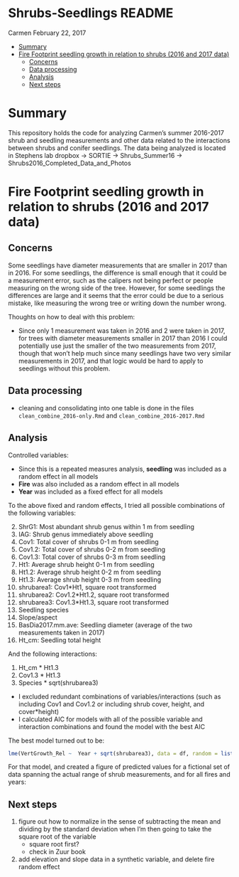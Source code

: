 Shrubs-Seedlings README
================
Carmen
February 22, 2017

  - [Summary](#summary)
  - [Fire Footprint seedling growth in relation to shrubs (2016 and 2017
    data)](#fire-footprint-seedling-growth-in-relation-to-shrubs-2016-and-2017-data)
      - [Concerns](#concerns)
      - [Data processing](#data-processing)
      - [Analysis](#analysis)
      - [Next steps](#next-steps)

# Summary

This repository holds the code for analyzing Carmen’s summer 2016-2017
shrub and seedling measurements and other data related to the
interactions between shrubs and conifer seedlings. The data being
analyzed is located in Stephens lab dropbox -\> SORTIE -\>
Shrubs\_Summer16 -\> Shrubs2016\_Completed\_Data\_and\_Photos

# Fire Footprint seedling growth in relation to shrubs (2016 and 2017 data)

## Concerns

Some seedlings have diameter measurements that are smaller in 2017 than
in 2016. For some seedlings, the difference is small enough that it
could be a measurement error, such as the calipers not being perfect or
people measuring on the wrong side of the tree. However, for some
seedlings the differences are large and it seems that the error could be
due to a serious mistake, like measuring the wrong tree or writing down
the number wrong.

Thoughts on how to deal with this problem:

  - Since only 1 measurement was taken in 2016 and 2 were taken in 2017,
    for trees with diameter measurements smaller in 2017 than 2016 I
    could potentially use just the smaller of the two measurements from
    2017, though that won’t help much since many seedlings have two very
    similar measurements in 2017, and that logic would be hard to apply
    to seedlings without this problem.

## Data processing

  - cleaning and consolidating into one table is done in the files
    `clean_combine_2016-only.Rmd` and `clean_combine_2016-2017.Rmd`

## Analysis

Controlled variables:

  - Since this is a repeated measures analysis, **seedling** was
    included as a random effect in all models
  - **Fire** was also included as a random effect in all models
  - **Year** was included as a fixed effect for all models

To the above fixed and random effects, I tried all possible combinations
of the following variables:

2.  ShrG1: Most abundant shrub genus within 1 m from seedling
3.  IAG: Shrub genus immediately above seedling
4.  Cov1: Total cover of shrubs 0-1 m from seedling
5.  Cov1.2: Total cover of shrubs 0-2 m from seedling
6.  Cov1.3: Total cover of shrubs 0-3 m from seedling
7.  Ht1: Average shrub height 0-1 m from seedling
8.  Ht1.2: Average shrub height 0-2 m from seedling
9.  Ht1.3: Average shrub height 0-3 m from seedling
10. shrubarea1: Cov1\*Ht1, square root transformed
11. shrubarea2: Cov1.2\*Ht1.2, square root transformed
12. shrubarea3: Cov1.3\*Ht1.3, square root transformed
13. Seedling species
14. Slope/aspect
15. BasDia2017.mm.ave: Seedling diameter (average of the two
    measurements taken in 2017)
16. Ht\_cm: Seedling total height

And the following interactions:

1.  Ht\_cm \* Ht1.3
2.  Cov1.3 \* Ht1.3
3.  Species \* sqrt(shrubarea3)

<!-- end list -->

  - I excluded redundant combinations of variables/interactions (such as
    including Cov1 and Cov1.2 or including shrub cover, height, and
    cover\*height)
  - I calculated AIC for models with all of the possible variable and
    interaction combinations and found the model with the best AIC

The best model turned out to be:

``` r
lme(VertGrowth_Rel ~  Year + sqrt(shrubarea3), data = df, random = list(~ 1| Fire,~1| Sdlg))
```

For that model, and created a figure of predicted values for a fictional
set of data spanning the actual range of shrub measurements, and for all
fires and years:

<!-- ![](plots/pinus_predicted_actual.jpeg) -->

## Next steps

1.  figure out how to normalize in the sense of subtracting the mean and
    dividing by the standard deviation when I’m then going to take the
    square root of the variable
      - square root first?
      - check in Zuur book
2.  add elevation and slope data in a synthetic variable, and delete
    fire random effect
